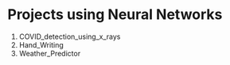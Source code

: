# Projects using Neural Networks

1) COVID_detection_using_x_rays
2) Hand_Writing
3) Weather_Predictor
